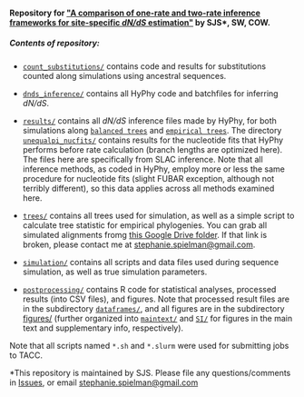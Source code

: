 #### Repository for ["A comparison of one-rate and two-rate inference frameworks for site-specific *dN/dS* estimation"](http://www.genetics.org/content/204/2/499) by SJS\*, SW, COW.

##### Contents of repository:

- [`count_substitutions/`](./count_substitutions/) contains code and results for substitutions counted along simulations using ancestral sequences.

- [`dnds_inference/`](./dnds_inference/) contains all HyPhy code and batchfiles for inferring *dN/dS*.

- [`results/`](./results/) contains all *dN/dS* inference files made by HyPhy, for both simulations along [`balanced trees`](./results/balancedtrees_results/) and [`empirical trees`](./results/realtrees_results/). The directory [`unequalpi_nucfits/`](./results/unequalpi_nucfits/) contains results for the nucleotide fits that HyPhy performs before rate calculation (branch lengths are optimized here). The files here are specifically from SLAC inference. Note that all inference methods, as coded in HyPhy, employ more or less the same procedure for nucleotide fits (slight FUBAR exception, although not terribly different), so this data applies across all methods examined here.

- [`trees/`](./trees) contains all trees used for simulation, as well as a simple script to calculate tree statistic for empirical phylogenies. You can grab all simulated alignments fromg [this Google Drive folder](https://drive.google.com/drive/folders/0B3pVR5fN-vq-cHhmS0UxWDc3bE0?usp=sharing). If that link is broken, please contact me at stephanie.spielman@gmail.com.

- [`simulation/`](./simulation/) contains all scripts and data files used during sequence simulation, as well as true simulation parameters.

- [`postprocessing/`](./postprocessing/) contains R code for statistical analyses, processed results (into CSV files), and figures. Note that processed result files are in the subdirectory [`dataframes/`](./postprocessing/dataframes/), and all figures are in the subdirectory [figures/](./postprocessing/figures/) (further organized into [`maintext/`](./postprocessing/figures/maintext/) and [`SI/`](./postprocessing/figures/SI/) for figures in the main text and supplementary info, respectively).

Note that all scripts named ``*.sh`` and ``*.slurm`` were used for submitting jobs to TACC.


\*This repository is maintained by SJS. Please file any questions/comments in [Issues](https://github.com/sjspielman/dnds_1rate_2rate/issues/), or email stephanie.spielman@gmail.com
